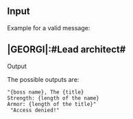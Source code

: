 ## Input

Example for a valid message: 

## |GEORGI|:#Lead architect#

Output

The possible outputs are:

	"{boss name}, The {title}
    Strength: {length of the name}
    Armor: {length of the title}"
	 "Access denied!"

